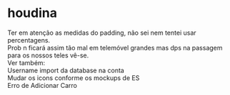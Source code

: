 # houdina

Ter em atenção as medidas do padding, não sei nem tentei usar percentagens. </br>
Prob n ficará assim tão mal em telemóvel grandes mas dps na passagem para os nossos teles vê-se.</br>
Ver também:</br>
Username import da database na conta</br>
Mudar os icons conforme os mockups de ES</br>
Erro de Adicionar Carro<br>
